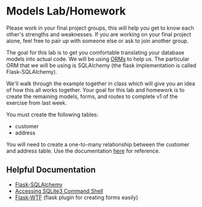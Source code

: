 # Models Lab/Homework
Please work in your final project groups, this will help you get to know each other's strengths and weaknesses. If you are working on your final project alone, feel free to pair up with someone else or ask to join another group.

The goal for this lab is to get you comfortable translating your database models into actual code. We will be using [ORMs](https://en.wikipedia.org/wiki/Object-relational_mapping) to help us. The particular ORM that we will be using is SQLAlchemy (the flask implementation is called Flask-SQLAlchemy).

We'll walk through the example together in class which will give you an idea of how this all works together. Your goal for this lab and homework is to create the remaining models, forms, and routes to complete v1 of the exercise from last week.

You must create the following tables:
* customer
* address

You will need to create a one-to-many relationship between the customer and address table. Use the documentation [here](http://flask-sqlalchemy.pocoo.org/2.1/models/#one-to-many-relationships) for reference.

## Helpful Documentation
- [Flask-SQLAlchemy](http://flask-sqlalchemy.pocoo.org/2.1/)
- [Accessing SQLite3 Command Shell](https://www.sqlite.org/cli.html)
- [Flask-WTF](https://flask-wtf.readthedocs.org/en/latest/) (flask plugin for creating forms easily)
